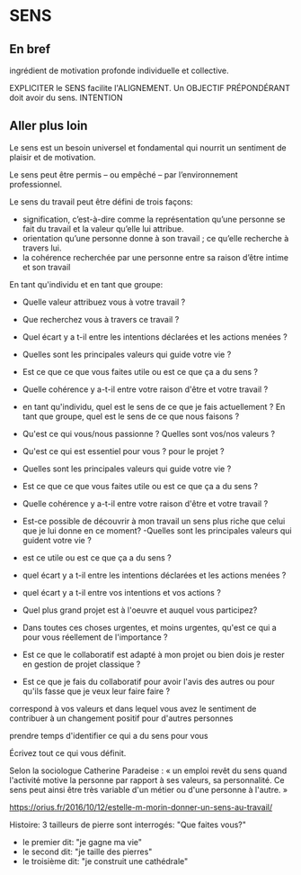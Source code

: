 # SENS

## En bref

ingrédient de motivation profonde individuelle et collective.

EXPLICITER le SENS facilite l'ALIGNEMENT. Un OBJECTIF PRÉPONDÉRANT doit avoir du sens. INTENTION

## Aller plus loin

Le sens est un besoin universel et fondamental qui nourrit un sentiment de plaisir et de motivation. 

Le sens peut être permis – ou empêché – par l’environnement professionnel.


Le sens du travail peut être défini de trois façons:
- signification, c’est-à-dire comme la représentation qu’une personne se fait du travail et la valeur qu’elle lui attribue. 
- orientation qu’une personne donne à son travail ; ce qu’elle recherche à travers lui.
-  la cohérence recherchée par une personne entre sa raison d’être intime et son travail

En tant qu'individu et en tant que groupe:
- Quelle valeur attribuez vous à votre travail ?
- Que recherchez vous à travers ce travail ?
- Quel écart y a t-il entre les intentions déclarées et les actions menées ?

- Quelles sont les principales valeurs qui guide votre vie ?
- Est ce que ce que vous faites utile ou est ce que ça a du sens ?
- Quelle cohérence y a-t-il entre votre raison d'être et votre travail ?


- en tant qu'individu, quel est le sens de ce que je fais actuellement ? En tant que groupe, quel est le sens de ce que nous faisons ?
- Qu'est ce qui vous/nous passionne ? Quelles sont vos/nos valeurs ?
- Qu'est ce qui est essentiel pour vous ? pour le projet ?
- Quelles sont les principales valeurs qui guide votre vie ?
- Est ce que ce que vous faites utile ou est ce que ça a du sens ?
- Quelle cohérence y a-t-il entre votre raison d'être et votre travail ?
- Est-ce possible de découvrir à mon travail un sens plus riche que celui que je lui donne en ce moment?
-Quelles sont les principales valeurs qui guident votre vie ?
- est ce utile ou est ce que ça a du sens ?
- quel écart y a t-il entre les intentions déclarées et les actions menées ?
- quel écart y a t-il entre vos intentions et vos actions ?
- Quel plus grand projet est à l'oeuvre et auquel vous participez?
- Dans toutes ces choses urgentes, et moins urgentes, qu'est ce qui a pour vous réellement de l'importance ?
- Est ce que le collaboratif est adapté à mon projet ou bien dois je rester en gestion de projet classique ?
- Est ce que je fais du collaboratif pour avoir l'avis des autres ou pour qu'ils fasse que je veux leur faire faire ?


correspond à vos valeurs et dans lequel vous avez le sentiment de contribuer à un changement positif pour d'autres personnes

prendre temps d'identifier ce qui a du sens pour vous

Écrivez tout ce qui vous définit.




Selon la sociologue Catherine Paradeise : « un emploi revêt du sens quand l'activité motive la personne par rapport à ses valeurs, sa personnalité. Ce sens peut ainsi être très variable d'un métier ou d'une personne à l'autre. »

https://orius.fr/2016/10/12/estelle-m-morin-donner-un-sens-au-travail/


Histoire: 3 tailleurs de pierre sont interrogés: "Que faites vous?"
- le premier dit: "je gagne ma vie"
- le second dit: "je taille des pierres"
- le troisième dit: "je construit une cathédrale"

